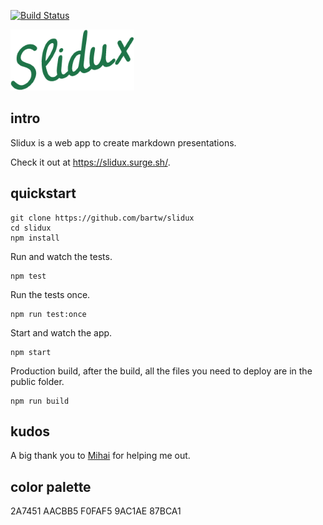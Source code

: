 [![Build Status](https://travis-ci.org/bartw/slidux.svg?branch=master)](https://travis-ci.org/bartw/slidux)

![slidux](logo.png)

## intro

Slidux is a web app to create markdown presentations.

Check it out at https://slidux.surge.sh/. 

## quickstart

```shell
git clone https://github.com/bartw/slidux
cd slidux
npm install
```

Run and watch the tests.

```shell
npm test
```

Run the tests once.

```shell
npm run test:once
```

Start and watch the app.

```shell
npm start
```

Production build, after the build, all the files you need to deploy are in the public folder.

```shell
npm run build
```


## kudos

A big thank you to [Mihai](https://github.com/mihaipanait) for helping me out.

## color palette

2A7451
AACBB5
F0FAF5
9AC1AE
87BCA1